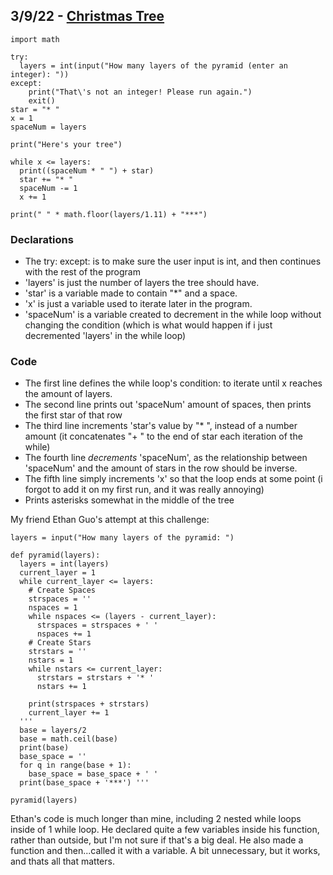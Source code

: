 ## 3/9/22 - [Christmas Tree](https://replit.com/@LordPotashmallo/TreePyramid)

```
import math

try:
  layers = int(input("How many layers of the pyramid (enter an integer): "))
except:
    print("That\'s not an integer! Please run again.")
    exit()
star = "* "
x = 1
spaceNum = layers

print("Here's your tree")

while x <= layers:
  print((spaceNum * " ") + star)
  star += "* "
  spaceNum -= 1
  x += 1

print(" " * math.floor(layers/1.11) + "***")
```

### Declarations
- The try: except: is to make sure the user input is int, and then continues with the rest of the program
- 'layers' is just the number of layers the tree should have.
- 'star' is a variable made to contain "*" and a space. 
- 'x' is just a variable used to iterate later in the program. 
- 'spaceNum' is a variable created to decrement in the while loop without changing the condition (which is what would happen if i just decremented 'layers' in the while loop)

### Code
- The first line defines the while loop's condition: to iterate until x reaches the amount of layers.
- The second line prints out 'spaceNum' amount of spaces, then prints the first star of that row
- The third line increments 'star's value by "* ", instead of a number amount (it concatenates "+ " to the end of star each iteration of the while)
- The fourth line *decrements* 'spaceNum', as the relationship between 'spaceNum' and the amount of stars in the row should be inverse.
- The fifth line simply increments 'x' so that the loop ends at some point (i forgot to add it on my first run, and it was really annoying)
- Prints asterisks somewhat in the middle of the tree

My friend Ethan Guo's attempt at this challenge:

```
layers = input("How many layers of the pyramid: ")

def pyramid(layers):
  layers = int(layers) 
  current_layer = 1
  while current_layer <= layers: 
    # Create Spaces 
    strspaces = ''
    nspaces = 1 
    while nspaces <= (layers - current_layer):
      strspaces = strspaces + ' '
      nspaces += 1 
    # Create Stars 
    strstars = ''
    nstars = 1 
    while nstars <= current_layer: 
      strstars = strstars + '* '
      nstars += 1 

    print(strspaces + strstars) 
    current_layer += 1 
  '''
  base = layers/2
  base = math.ceil(base)
  print(base)
  base_space = ''
  for q in range(base + 1): 
    base_space = base_space + ' '
  print(base_space + '***') '''
    
pyramid(layers)
```

Ethan's code is much longer than mine, including 2 nested while loops inside of 1 while loop.
He declared quite a few variables inside his function, rather than outside, but I'm not sure if that's a big deal.
He also made a function and then...called it with a variable. A bit unnecessary, but it works, and thats all that matters.
